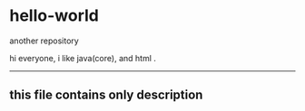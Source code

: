 # hello-world
another repository

hi everyone,
i like java(core), and html .

------------------------------
this file contains only description
------------------------------

